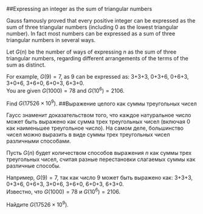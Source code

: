 ##Expressing an integer as the sum of triangular numbers

Gauss famously proved that every positive integer can be expressed as the sum of three triangular numbers (including 0 as the lowest triangular number).  In fact most numbers can be expressed as a sum of three triangular numbers in several ways.

Let $G(n)$ be the number of ways of expressing $n$ as the sum of three triangular numbers, regarding different arrangements of the terms of the sum as distinct.

For example, $G(9) = 7$, as 9 can be expressed as:  3+3+3, 0+3+6, 0+6+3, 3+0+6, 3+6+0, 6+0+3, 6+3+0.  
You are given $G(1000) = 78$ and $G(10^6) = 2106$.

Find $G(17 526 \times 10^9)$.
##Выражение целого как суммы треугольных чисел

Гаусс знаменит доказательством того, что каждое натуральное число может быть выражено как сумма трех треугольных чисел (включая 0 как наименьшее треугольное число). На самом деле, большинство чисел можно выразить в виде суммы трех треугольных чисел различными способами.

Пусть $G(n)$ будет количеством способов выражения $n$ как суммы трех треугольных чисел, считая разные перестановки слагаемых суммы как различные способы.

Например, $G(9) = 7$, так как число 9 может быть выражено как: 3+3+3, 0+3+6, 0+6+3, 3+0+6, 3+6+0, 6+0+3, 6+3+0.  
Известно, что $G(1000) = 78$ и $G(10^6) = 2106$.

Найдите $G(17 526 \times 10^9)$.

